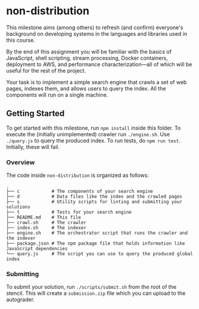 # non-distribution

This milestone aims (among others) to refresh (and confirm) everyone's
background on developing systems in the languages and libraries used in this
course.

By the end of this assignment you will be familiar with the basics of
JavaScript, shell scripting, stream processing, Docker containers, deployment
to AWS, and performance characterization—all of which will be useful for the
rest of the project.

Your task is to implement a simple search engine that crawls a set of web
pages, indexes them, and allows users to query the index. All the components
will run on a single machine.

## Getting Started

To get started with this milestone, run `npm install` inside this folder. To
execute the (initially unimplemented) crawler run `./engine.sh`. Use
`./query.js` to query the produced index. To run tests, do `npm run test`.
Initially, these will fail.

### Overview

The code inside `non-distribution` is organized as follows:

```
.
├── c            # The components of your search engine
├── d            # Data files like the index and the crawled pages
├── s            # Utility scripts for linting and submitting your solutions
├── t            # Tests for your search engine
├── README.md    # This file
├── crawl.sh     # The crawler
├── index.sh     # The indexer
├── engine.sh    # The orchestrator script that runs the crawler and the indexer
├── package.json # The npm package file that holds information like JavaScript dependencies
└── query.js     # The script you can use to query the produced global index
```

### Submitting

To submit your solution, run `./scripts/submit.sh` from the root of the stencil. This will create a
`submission.zip` file which you can upload to the autograder.
